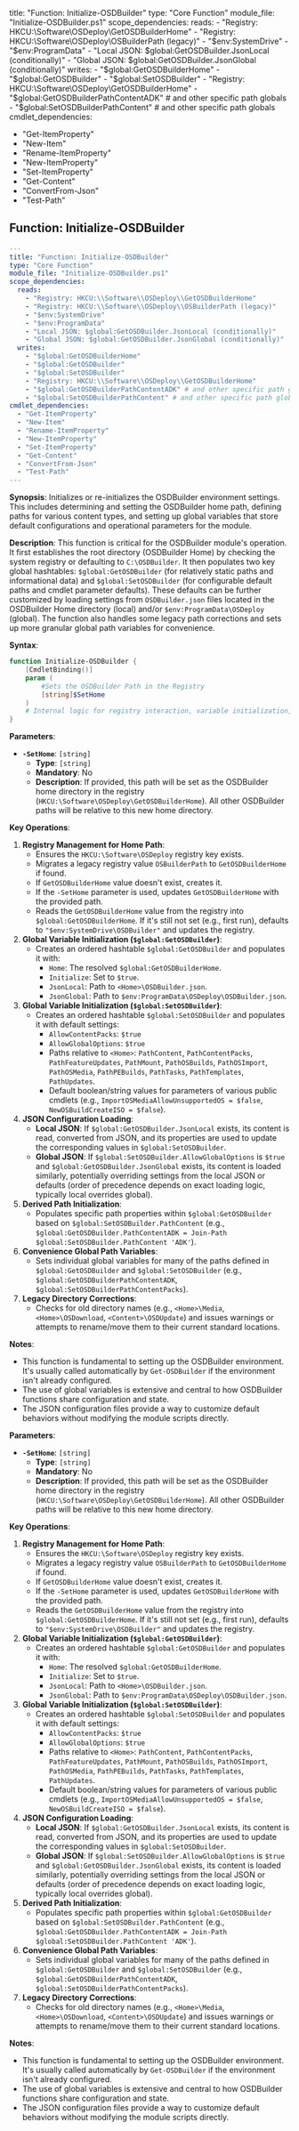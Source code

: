 title: "Function: Initialize-OSDBuilder"
type: "Core Function"
module_file: "Initialize-OSDBuilder.ps1"
scope_dependencies:
  reads:
    - "Registry: HKCU:\\Software\\OSDeploy\\GetOSDBuilderHome"
    - "Registry: HKCU:\\Software\\OSDeploy\\OSBuilderPath (legacy)"
    - "$env:SystemDrive"
    - "$env:ProgramData"
    - "Local JSON: $global:GetOSDBuilder.JsonLocal (conditionally)"
    - "Global JSON: $global:GetOSDBuilder.JsonGlobal (conditionally)"
  writes:
    - "$global:GetOSDBuilderHome"
    - "$global:GetOSDBuilder"
    - "$global:SetOSDBuilder"
    - "Registry: HKCU:\\Software\\OSDeploy\\GetOSDBuilderHome"
    - "$global:GetOSDBuilderPathContentADK" # and other specific path globals
    - "$global:SetOSDBuilderPathContent" # and other specific path globals
cmdlet_dependencies:
  - "Get-ItemProperty"
  - "New-Item"
  - "Rename-ItemProperty"
  - "New-ItemProperty"
  - "Set-ItemProperty"
  - "Get-Content"
  - "ConvertFrom-Json"
  - "Test-Path"

## Function: Initialize-OSDBuilder

```yaml
---
title: "Function: Initialize-OSDBuilder"
type: "Core Function"
module_file: "Initialize-OSDBuilder.ps1"
scope_dependencies:
  reads:
    - "Registry: HKCU:\\Software\\OSDeploy\\GetOSDBuilderHome"
    - "Registry: HKCU:\\Software\\OSDeploy\\OSBuilderPath (legacy)"
    - "$env:SystemDrive"
    - "$env:ProgramData"
    - "Local JSON: $global:GetOSDBuilder.JsonLocal (conditionally)"
    - "Global JSON: $global:GetOSDBuilder.JsonGlobal (conditionally)"
  writes:
    - "$global:GetOSDBuilderHome"
    - "$global:GetOSDBuilder"
    - "$global:SetOSDBuilder"
    - "Registry: HKCU:\\Software\\OSDeploy\\GetOSDBuilderHome"
    - "$global:GetOSDBuilderPathContentADK" # and other specific path globals
    - "$global:SetOSDBuilderPathContent" # and other specific path globals
cmdlet_dependencies:
  - "Get-ItemProperty"
  - "New-Item"
  - "Rename-ItemProperty"
  - "New-ItemProperty"
  - "Set-ItemProperty"
  - "Get-Content"
  - "ConvertFrom-Json"
  - "Test-Path"
---
```

**Synopsis**:
Initializes or re-initializes the OSDBuilder environment settings. This includes determining and setting the OSDBuilder home path, defining paths for various content types, and setting up global variables that store default configurations and operational parameters for the module.

**Description**:
This function is critical for the OSDBuilder module's operation. It first establishes the root directory (OSDBuilder Home) by checking the system registry or defaulting to `C:\OSDBuilder`. It then populates two key global hashtables: `$global:GetOSDBuilder` (for relatively static paths and informational data) and `$global:SetOSDBuilder` (for configurable default paths and cmdlet parameter defaults). These defaults can be further customized by loading settings from `OSDBuilder.json` files located in the OSDBuilder Home directory (local) and/or `$env:ProgramData\OSDeploy` (global). The function also handles some legacy path corrections and sets up more granular global path variables for convenience.

**Syntax**:
```powershell
function Initialize-OSDBuilder {
    [CmdletBinding()]
    param (
        #Sets the OSDBuilder Path in the Registry
        [string]$SetHome
    )
    # Internal logic for registry interaction, variable initialization, and JSON loading
}
```

**Parameters**:

*   **`-SetHome`**: `[string]`
    *   **Type**: `[string]`
    *   **Mandatory**: No
    *   **Description**: If provided, this path will be set as the OSDBuilder home directory in the registry (`HKCU:\Software\OSDeploy\GetOSDBuilderHome`). All other OSDBuilder paths will be relative to this new home directory.

**Key Operations**:

1.  **Registry Management for Home Path**:
    *   Ensures the `HKCU:\Software\OSDeploy` registry key exists.
    *   Migrates a legacy registry value `OSBuilderPath` to `GetOSDBuilderHome` if found.
    *   If `GetOSDBuilderHome` value doesn't exist, creates it.
    *   If the `-SetHome` parameter is used, updates `GetOSDBuilderHome` with the provided path.
    *   Reads the `GetOSDBuilderHome` value from the registry into `$global:GetOSDBuilderHome`. If it's still not set (e.g., first run), defaults to `"$env:SystemDrive\OSDBuilder"` and updates the registry.
2.  **Global Variable Initialization (`$global:GetOSDBuilder`)**:
    *   Creates an ordered hashtable `$global:GetOSDBuilder` and populates it with:
        *   `Home`: The resolved `$global:GetOSDBuilderHome`.
        *   `Initialize`: Set to `$true`.
        *   `JsonLocal`: Path to `<Home>\OSDBuilder.json`.
        *   `JsonGlobal`: Path to `$env:ProgramData\OSDeploy\OSDBuilder.json`.
3.  **Global Variable Initialization (`$global:SetOSDBuilder`)**:
    *   Creates an ordered hashtable `$global:SetOSDBuilder` and populates it with default settings:
        *   `AllowContentPacks`: `$true`
        *   `AllowGlobalOptions`: `$true`
        *   Paths relative to `<Home>`: `PathContent`, `PathContentPacks`, `PathFeatureUpdates`, `PathMount`, `PathOSBuilds`, `PathOSImport`, `PathOSMedia`, `PathPEBuilds`, `PathTasks`, `PathTemplates`, `PathUpdates`.
        *   Default boolean/string values for parameters of various public cmdlets (e.g., `ImportOSMediaAllowUnsupportedOS = $false`, `NewOSBuildCreateISO = $false`).
4.  **JSON Configuration Loading**:
    *   **Local JSON**: If `$global:GetOSDBuilder.JsonLocal` exists, its content is read, converted from JSON, and its properties are used to update the corresponding values in `$global:SetOSDBuilder`.
    *   **Global JSON**: If `$global:SetOSDBuilder.AllowGlobalOptions` is `$true` and `$global:GetOSDBuilder.JsonGlobal` exists, its content is loaded similarly, potentially overriding settings from the local JSON or defaults (order of precedence depends on exact loading logic, typically local overrides global).
5.  **Derived Path Initialization**:
    *   Populates specific path properties within `$global:GetOSDBuilder` based on `$global:SetOSDBuilder.PathContent` (e.g., `$global:GetOSDBuilder.PathContentADK = Join-Path $global:SetOSDBuilder.PathContent 'ADK'`).
6.  **Convenience Global Path Variables**:
    *   Sets individual global variables for many of the paths defined in `$global:GetOSDBuilder` and `$global:SetOSDBuilder` (e.g., `$global:GetOSDBuilderPathContentADK`, `$global:SetOSDBuilderPathContentPacks`).
7.  **Legacy Directory Corrections**:
    *   Checks for old directory names (e.g., `<Home>\Media`, `<Home>\OSDownload`, `<Content>\OSDUpdate`) and issues warnings or attempts to rename/move them to their current standard locations.

**Notes**:
*   This function is fundamental to setting up the OSDBuilder environment. It's usually called automatically by `Get-OSDBuilder` if the environment isn't already configured.
*   The use of global variables is extensive and central to how OSDBuilder functions share configuration and state.
*   The JSON configuration files provide a way to customize default behaviors without modifying the module scripts directly.

**Parameters**:

*   **`-SetHome`**: `[string]`
    *   **Type**: `[string]`
    *   **Mandatory**: No
    *   **Description**: If provided, this path will be set as the OSDBuilder home directory in the registry (`HKCU:\Software\OSDeploy\GetOSDBuilderHome`). All other OSDBuilder paths will be relative to this new home directory.

**Key Operations**:

1.  **Registry Management for Home Path**:
    *   Ensures the `HKCU:\Software\OSDeploy` registry key exists.
    *   Migrates a legacy registry value `OSBuilderPath` to `GetOSDBuilderHome` if found.
    *   If `GetOSDBuilderHome` value doesn't exist, creates it.
    *   If the `-SetHome` parameter is used, updates `GetOSDBuilderHome` with the provided path.
    *   Reads the `GetOSDBuilderHome` value from the registry into `$global:GetOSDBuilderHome`. If it's still not set (e.g., first run), defaults to `"$env:SystemDrive\OSDBuilder"` and updates the registry.
2.  **Global Variable Initialization (`$global:GetOSDBuilder`)**:
    *   Creates an ordered hashtable `$global:GetOSDBuilder` and populates it with:
        *   `Home`: The resolved `$global:GetOSDBuilderHome`.
        *   `Initialize`: Set to `$true`.
        *   `JsonLocal`: Path to `<Home>\OSDBuilder.json`.
        *   `JsonGlobal`: Path to `$env:ProgramData\OSDeploy\OSDBuilder.json`.
3.  **Global Variable Initialization (`$global:SetOSDBuilder`)**:
    *   Creates an ordered hashtable `$global:SetOSDBuilder` and populates it with default settings:
        *   `AllowContentPacks`: `$true`
        *   `AllowGlobalOptions`: `$true`
        *   Paths relative to `<Home>`: `PathContent`, `PathContentPacks`, `PathFeatureUpdates`, `PathMount`, `PathOSBuilds`, `PathOSImport`, `PathOSMedia`, `PathPEBuilds`, `PathTasks`, `PathTemplates`, `PathUpdates`.
        *   Default boolean/string values for parameters of various public cmdlets (e.g., `ImportOSMediaAllowUnsupportedOS = $false`, `NewOSBuildCreateISO = $false`).
4.  **JSON Configuration Loading**:
    *   **Local JSON**: If `$global:GetOSDBuilder.JsonLocal` exists, its content is read, converted from JSON, and its properties are used to update the corresponding values in `$global:SetOSDBuilder`.
    *   **Global JSON**: If `$global:SetOSDBuilder.AllowGlobalOptions` is `$true` and `$global:GetOSDBuilder.JsonGlobal` exists, its content is loaded similarly, potentially overriding settings from the local JSON or defaults (order of precedence depends on exact loading logic, typically local overrides global).
5.  **Derived Path Initialization**:
    *   Populates specific path properties within `$global:GetOSDBuilder` based on `$global:SetOSDBuilder.PathContent` (e.g., `$global:GetOSDBuilder.PathContentADK = Join-Path $global:SetOSDBuilder.PathContent 'ADK'`).
6.  **Convenience Global Path Variables**:
    *   Sets individual global variables for many of the paths defined in `$global:GetOSDBuilder` and `$global:SetOSDBuilder` (e.g., `$global:GetOSDBuilderPathContentADK`, `$global:SetOSDBuilderPathContentPacks`).
7.  **Legacy Directory Corrections**:
    *   Checks for old directory names (e.g., `<Home>\Media`, `<Home>\OSDownload`, `<Content>\OSDUpdate`) and issues warnings or attempts to rename/move them to their current standard locations.

**Notes**:
*   This function is fundamental to setting up the OSDBuilder environment. It's usually called automatically by `Get-OSDBuilder` if the environment isn't already configured.
*   The use of global variables is extensive and central to how OSDBuilder functions share configuration and state.
*   The JSON configuration files provide a way to customize default behaviors without modifying the module scripts directly.
